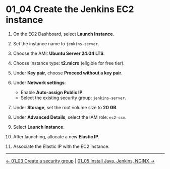 # 01_04 Create the Jenkins EC2 instance

1. On the EC2 Dashboard, select **Launch Instance**.
1. Set the instance name to `jenkins-server`.
1. Choose the AMI: **Ubuntu Server 24.04 LTS**.
1. Choose instance type: **t2.micro** (eligible for free tier).
1. Under **Key pair**, choose **Proceed without a key pair**.
1. Under **Network settings**:

    - Enable **Auto-assign Public IP**.
    - Select the existing security group: `jenkins-server`.

1. Under **Storage**, set the root volume size to **20 GB**.
1. Under **Advanced Details**, select the IAM role: `ec2-ssm`.
1. Select **Launch Instance**.
1. After launching, allocate a new **Elastic IP**.
1. Associate the Elastic IP with the EC2 instance.

<!-- FooterStart -->
---
[← 01_03 Create a security group](../01_03_create_a_security_group/README.md) | [01_05 Install Java, Jenkins, NGINX →](../01_05_install_java_jenkins_nginx/README.md)
<!-- FooterEnd -->
